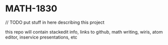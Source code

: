 # MATH-1830
// TODO put stuff in here describing this project

this repo will contain stackedit info, links to github, math writing, wiris, atom editor, inservice presentations, etc
